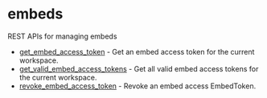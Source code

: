 # embeds

REST APIs for managing embeds


* [get_embed_access_token](getembedaccesstoken.md) - Get an embed access token for the current workspace.
* [get_valid_embed_access_tokens](getvalidembedaccesstokens.md) - Get all valid embed access tokens for the current workspace.
* [revoke_embed_access_token](revokeembedaccesstoken.md) - Revoke an embed access EmbedToken.